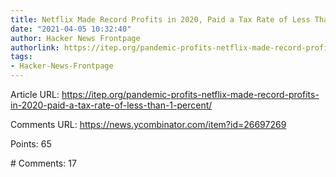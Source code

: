 ```yaml
---
title: Netflix Made Record Profits in 2020, Paid a Tax Rate of Less Than 1 Percent
date: "2021-04-05 10:32:40"
author: Hacker News Frontpage
authorlink: https://itep.org/pandemic-profits-netflix-made-record-profits-in-2020-paid-a-tax-rate-of-less-than-1-percent/
tags:
- Hacker-News-Frontpage
---
```


<p>Article URL: <a href="https://itep.org/pandemic-profits-netflix-made-record-profits-in-2020-paid-a-tax-rate-of-less-than-1-percent/">https://itep.org/pandemic-profits-netflix-made-record-profits-in-2020-paid-a-tax-rate-of-less-than-1-percent/</a></p>
<p>Comments URL: <a href="https://news.ycombinator.com/item?id=26697269">https://news.ycombinator.com/item?id=26697269</a></p>
<p>Points: 65</p>
<p># Comments: 17</p>
